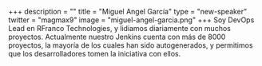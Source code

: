 +++
description = ""
title = "Miguel Angel García"
type = "new-speaker"
twitter = "magmax9"
image = "miguel-angel-garcia.png"
+++
Soy DevOps Lead en RFranco Technologies, y lidiamos diariamente con muchos proyectos. Actualmente nuestro Jenkins cuenta con más de 8000 proyectos, la mayoría de los cuales han sido autogenerados, y permitimos que los desarrolladores tomen la iniciativa con ellos.